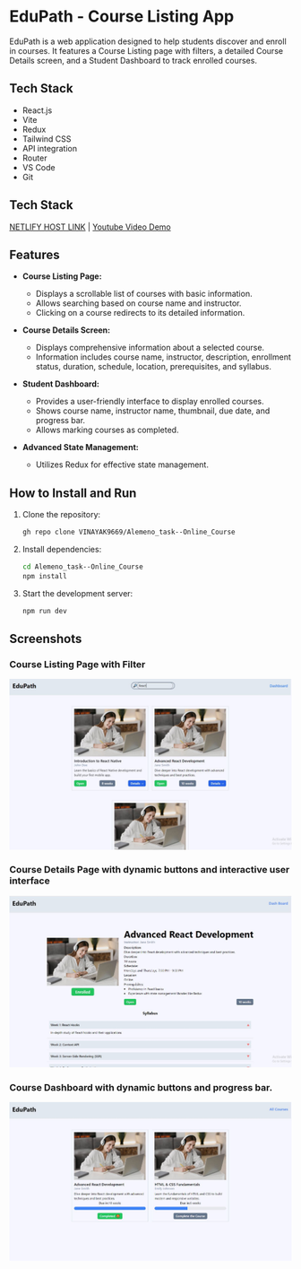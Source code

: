 # EduPath - Course Listing App

EduPath is a web application designed to help students discover and enroll in courses. It features a Course Listing page with filters, a detailed Course Details screen, and a Student Dashboard to track enrolled courses.

## Tech Stack

- React.js
- Vite
- Redux
- Tailwind CSS
- API integration
- Router
- VS Code
- Git

## Tech Stack

[NETLIFY HOST LINK](https://edupath-course-app.netlify.app/) | 
[Youtube Video Demo](https://drive.google.com/file/d/1cYBYXYbuIS1cyXMCMqbzXHewn74THxE_/view?usp=sharing)

## Features

- **Course Listing Page:**

  - Displays a scrollable list of courses with basic information.
  - Allows searching based on course name and instructor.
  - Clicking on a course redirects to its detailed information.

- **Course Details Screen:**

  - Displays comprehensive information about a selected course.
  - Information includes course name, instructor, description, enrollment status, duration, schedule, location, prerequisites, and syllabus.

- **Student Dashboard:**

  - Provides a user-friendly interface to display enrolled courses.
  - Shows course name, instructor name, thumbnail, due date, and progress bar.
  - Allows marking courses as completed.

- **Advanced State Management:**
  - Utilizes Redux for effective state management.


## How to Install and Run

1. Clone the repository:

    ```bash
    gh repo clone VINAYAK9669/Alemeno_task--Online_Course
    ```

2. Install dependencies:

    ```bash
    cd Alemeno_task--Online_Course
    npm install
    ```

3. Start the development server:

    ```bash
    npm run dev
    ```

## Screenshots

### Course Listing Page with Filter
![Course Listing Page](public/screenshots/course_list.JPG)

### Course Details Page with dynamic buttons and interactive user interface
![Course Details Screen](public/screenshots/course_details.JPG)

### Course Dashboard with dynamic buttons and progress bar.
![Student Dashboard](public/screenshots/course_dashboard.JPG)
